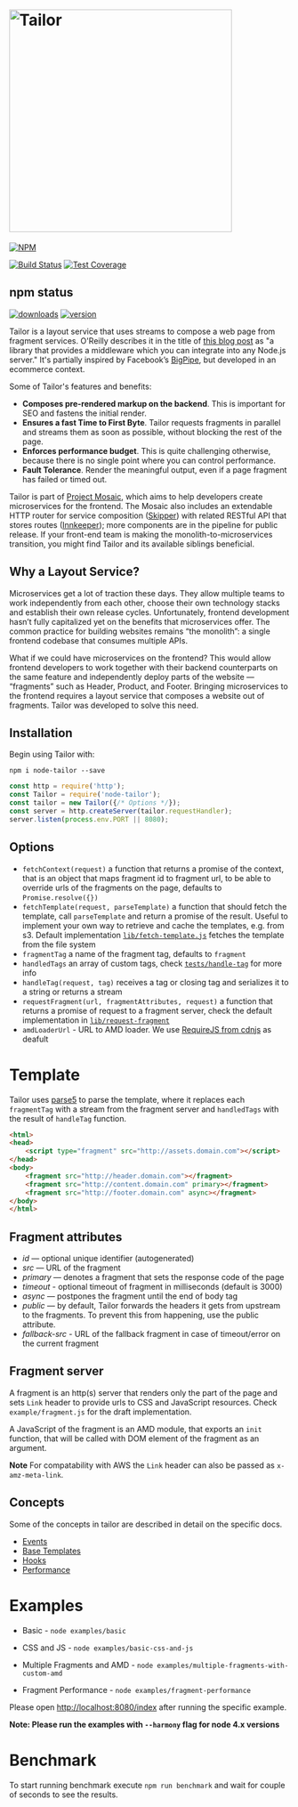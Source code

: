 <h1><img width="400" alt="Tailor" src="https://rawgithub.com/zalando/tailor/master/tailor.svg"></h1>

[![NPM](https://nodei.co/npm/node-tailor.png)](https://npmjs.org/package/node-tailor)

[![Build Status](https://travis-ci.org/zalando/tailor.svg?branch=master)](https://travis-ci.org/zalando/tailor)
[![Test Coverage](https://codecov.io/github/zalando/tailor/coverage.svg?precision=0)](https://codecov.io/github/zalando/tailor)

## npm status
[![downloads](https://img.shields.io/npm/dt/node-tailor.svg)](https://npmjs.org/package/node-tailor)
[![version](https://img.shields.io/npm/v/node-tailor.svg)](https://npmjs.org/package/node-tailor)


Tailor is a layout service that uses streams to compose a web page from fragment services. O'Reilly describes it in the title of [this blog post](https://www.oreilly.com/ideas/better-streaming-layouts-for-frontend-microservices-with-tailor) as "a library that provides a middleware which you can integrate into any Node.js server." It's partially inspired by Facebook’s [BigPipe](https://www.facebook.com/notes/facebook-engineering/bigpipe-pipelining-web-pages-for-high-performance/389414033919/), but developed in an ecommerce context.

Some of Tailor's features and benefits:

- **Composes pre-rendered markup on the backend**. This is important for SEO and fastens the initial render.
- **Ensures a fast Time to First Byte**. Tailor requests fragments in parallel and streams them as soon as possible, without blocking the rest of the page.
- **Enforces performance budget**. This is quite challenging otherwise, because there is no single point where you can control performance.
- **Fault Tolerance**. Render the meaningful output, even if a page fragment has failed or timed out.

Tailor is part of [Project Mosaic](https://www.mosaic9.org/), which aims to help developers create microservices for the frontend. The Mosaic also includes an extendable HTTP router for service composition ([Skipper](https://github.com/zalando/skipper)) with related RESTful API that stores routes ([Innkeeper](https://github.com/zalando/innkeeper)); more components are in the pipeline for public release. If your front-end team is making the monolith-to-microservices transition, you might find Tailor and its available siblings beneficial.

## Why a Layout Service?

Microservices get a lot of traction these days. They allow multiple teams to work independently from each other, choose their own technology stacks and establish their own release cycles. Unfortunately, frontend development hasn’t fully capitalized yet on the benefits that microservices offer. The common practice for building websites remains “the monolith”: a single frontend codebase that consumes multiple APIs.

What if we could have microservices on the frontend? This would allow frontend developers to work together with their backend counterparts on the same feature and independently deploy parts of the website — “fragments” such as Header, Product, and Footer. Bringing microservices to the frontend requires a layout service that composes a website out of fragments. Tailor was developed to solve this need.

## Installation

Begin using Tailor with:

`npm i node-tailor --save`

```javascript
const http = require('http');
const Tailor = require('node-tailor');
const tailor = new Tailor({/* Options */});
const server = http.createServer(tailor.requestHandler);
server.listen(process.env.PORT || 8080);
```

## Options

* `fetchContext(request)` a function that returns a promise of the context, that is an object that maps fragment id to fragment url, to be able to override urls of the fragments on the page, defaults to `Promise.resolve({})`
* `fetchTemplate(request, parseTemplate)` a function that should fetch the template, call `parseTemplate` and return a promise of the result. Useful to implement your own way to retrieve and cache the templates, e.g. from s3.
Default implementation [`lib/fetch-template.js`](https://github.com/zalando/tailor/blob/master/lib/fetch-template.js) fetches the template from  the file system
* `fragmentTag` a name of the fragment tag, defaults to `fragment`
* `handledTags` an array of custom tags, check [`tests/handle-tag`](https://github.com/zalando/tailor/blob/master/tests/handle-tag.js) for more info
* `handleTag(request, tag)` receives a tag or closing tag and serializes it to a string or returns a stream
* `requestFragment(url, fragmentAttributes, request)` a function that returns a promise of request to a fragment server, check the default implementation in [`lib/request-fragment`](https://github.com/zalando/tailor/blob/master/lib/request-fragment.js)
* `amdLoaderUrl` - URL to AMD loader. We use [RequireJS from cdnjs](https://cdnjs.com/libraries/require.js) as deafult

# Template

Tailor uses [parse5](https://github.com/inikulin/parse5/) to parse the template, where it replaces each `fragmentTag` with a stream from the fragment server and `handledTags` with the result of `handleTag` function.

```html
<html>
<head>
    <script type="fragment" src="http://assets.domain.com"></script>
</head>
<body>
    <fragment src="http://header.domain.com"></fragment>
    <fragment src="http://content.domain.com" primary></fragment>
    <fragment src="http://footer.domain.com" async></fragment>
</body>
</html>
```

## Fragment attributes

* *id* — optional unique identifier (autogenerated)
* *src* — URL of the fragment
* *primary* — denotes a fragment that sets the response code of the page
* *timeout* - optional timeout of fragment in milliseconds (default is 3000)
* *async* — postpones the fragment until the end of body tag
* *public* — by default, Tailor forwards the headers it gets from upstream to the fragments. To prevent this from happening, use the public attribute.
* *fallback-src* - URL of the fallback fragment in case of timeout/error on the current fragment

## Fragment server

A fragment is an http(s) server that renders only the part of the page and sets `Link` header to provide urls to CSS and JavaScript resources. Check `example/fragment.js` for the draft implementation.

A JavaScript of the fragment is an AMD module, that exports an `init` function, that will be called with DOM element of the fragment as an argument.

**Note** For compatability with AWS the `Link` header can also be passed as `x-amz-meta-link`.

## Concepts

Some of the concepts in tailor are described in detail on the specific docs.

+ [Events](https://github.com/zalando/tailor/blob/master/docs/Events.md)
+ [Base Templates](https://github.com/zalando/tailor/blob/master/docs/Base-Templates.md)
+ [Hooks](https://github.com/zalando/tailor/blob/master/docs/hooks.md)
+ [Performance](https://github.com/zalando/tailor/blob/master/docs/Performance.md)

# Examples

+ Basic - `node examples/basic`

+ CSS and JS - `node examples/basic-css-and-js`

+ Multiple Fragments and AMD - `node examples/multiple-fragments-with-custom-amd`

+ Fragment Performance - `node examples/fragment-performance`

Please open [http://localhost:8080/index](http://localhost:8080/index) after running the specific example.

**Note: Please run the examples with `--harmony` flag for node 4.x versions**

# Benchmark

To start running benchmark execute `npm run benchmark` and wait for couple of seconds to see the results.
